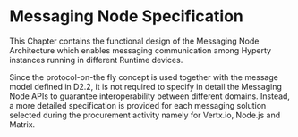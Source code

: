 # Messaging Node Specification

This Chapter contains the functional design of the Messaging Node Architecture which enables messaging communication among Hyperty instances running in different Runtime devices. 

Since the protocol-on-the fly concept is used together with the message model defined in D2.2, it is not required to specify in detail the Messaging Node APIs to guarantee interoperability between different domains. Instead, a more detailed specification is provided for each messaging solution selected during the procurement activity namely for Vertx.io, Node.js and Matrix.

